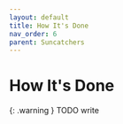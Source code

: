 ```yaml
---
layout: default
title: How It's Done
nav_order: 6
parent: Suncatchers
---
```


# How It's Done

{: .warning }
TODO write
